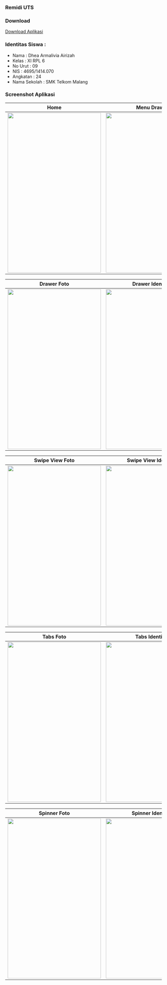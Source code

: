### Remidi UTS

### Download
[Download Aplikasi](https://drive.google.com/uc?export=download&id=0B36Y2xO8CvzlbTFUeDJiSUFaNGc)

### Identitas Siswa :
* Nama          : Dhea Armalivia Airizah
* Kelas         : XI RPL 6
* No Urut       : 09
* NIS           : 4695/1414.070
* Angkatan      : 24
* Nama Sekolah  : SMK Telkom Malang

### Screenshot Aplikasi
Home | Menu Drawer
------------ | -------------
<img src="https://user-images.githubusercontent.com/22125496/26868766-4b4c3f7e-4b94-11e7-9247-5ea56cf5c524.jpg" width="300" height="515" />|<img src="https://user-images.githubusercontent.com/22125496/26868764-4b4b0050-4b94-11e7-9aba-80eba57bebbf.png" width="300" height="515" />

Drawer Foto | Drawer Identitas
------------ | -------------
<img src="https://user-images.githubusercontent.com/22125496/26868768-4b4eacc8-4b94-11e7-9fa4-6558a28c614b.png" width="300" height="515" />|<img src="https://user-images.githubusercontent.com/22125496/26868769-4b4fe430-4b94-11e7-9692-55b903f12dd9.png" width="300" height="515" />

Swipe View Foto | Swipe View Identitas
------------ | -------------
<img src="https://user-images.githubusercontent.com/22125496/26868767-4b4d9f22-4b94-11e7-8368-a8c04c9f464b.jpg" width="300" height="515" />|<img src="https://user-images.githubusercontent.com/22125496/26868765-4b4b1892-4b94-11e7-8cf5-5f4c2223a0fa.jpg" width="300" height="515" />

Tabs Foto | Tabs Identitas
------------ | -------------
<img src="https://user-images.githubusercontent.com/22125496/26868772-4b922e58-4b94-11e7-930a-ae6680697849.jpg" width="300" height="515" />|<img src="https://user-images.githubusercontent.com/22125496/26868771-4b923920-4b94-11e7-9a96-db306935fe21.jpg" width="300" height="515" />

Spinner Foto | Spinner Identitas
------------ | -------------
<img src="https://user-images.githubusercontent.com/22125496/26868770-4b85b5c4-4b94-11e7-8527-d8b3d685af96.jpg" width="300" height="515" />|<img src="https://user-images.githubusercontent.com/22125496/26868773-4b97776e-4b94-11e7-8c3b-fa417b672f04.png" width="300" height="515" />
